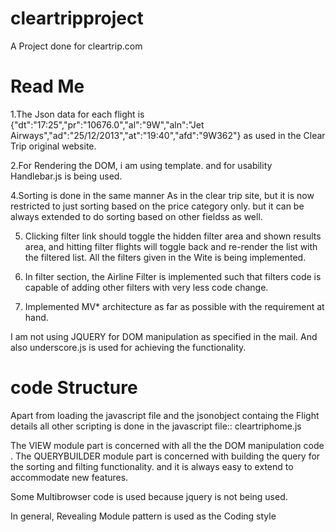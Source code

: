 cleartripproject
================

A Project done for cleartrip.com

Read Me
===========

1.The Json data for each flight is {"dt":"17:25","pr":"10676.0","al":"9W","aln":"Jet Airways","ad":"25/12/2013","at":"19:40","afd":"9W362"} as used in the Clear Trip original website.

2.For Rendering the DOM, i am using template. and for usability Handlebar.js is being used.

4.Sorting is done in the same manner As in the clear trip site, but it is now restricted to just sorting based on the price category only. but it can be always extended to do sorting based on other fieldss as well.


5. Clicking filter link should toggle the hidden filter area and shown results area, and hitting filter flights will toggle back and re-render the list with the filtered list. All the filters given in the Wite is being implemented.

6. In filter section, the Airline Filter is implemented such that filters code is  capable of adding other filters with very less code change. 

7. Implemented MV* architecture as far as possible with the requirement at hand.

I am not using JQUERY for DOM manipulation as specified in the mail.
And also underscore.js is used for achieving the functionality.

code Structure
=============
Apart from loading the javascript file and the jsonobject containg the Flight details all other scripting is done in the javascript file:: cleartriphome.js

The VIEW  module part is concerned with all the the DOM manipulation code .
The QUERYBUILDER module part is concerned with building the query for the sorting and filting functionality. and it is  always easy to extend to accommodate new features.

Some Multibrowser code is used because jquery is not being used.

In general, Revealing Module pattern is used as the Coding style

